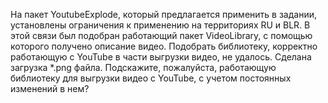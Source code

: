 На пакет YoutubeExplode, который предлагается применить в задании, установлены ограничения к применению на территориях RU и BLR. 
В этой связи был подобран работающий пакет VideoLibrary, с помощью которого получено описание видео.
Подобрать библиотеку, корректно работающую с YouTube в части выгрузки видео, не удалось. Сделана загрузка *.png файла.
Подскажите, пожалуйста, работающую библиотеку для выгрузки видео с YouTube, с учетом постоянных изменений в нем?
